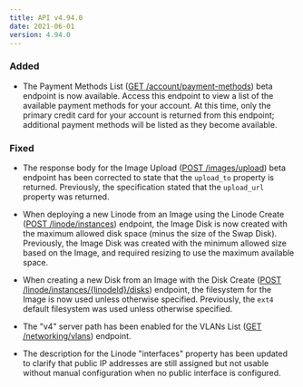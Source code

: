 ```yaml
---
title: API v4.94.0
date: 2021-06-01
version: 4.94.0
---
```


### Added

- The Payment Methods List ([GET /account/payment-methods](https://www.linode.com/docs/api/account/#payment-methods-list)) beta endpoint is now available. Access this endpoint to view a list of the available payment methods for your account. At this time, only the primary credit card for your account is returned from this endpoint; additional payment methods will be listed as they become available.

### Fixed

- The response body for the Image Upload ([POST /images/upload](https://www.linode.com/docs/api/images/#image-upload)) beta endpoint has been corrected to state that the `upload_to` property is returned. Previously, the specification stated that the `upload_url` property was returned.

- When deploying a new Linode from an Image using the Linode Create ([POST /linode/instances](https://www.linode.com/docs/api/linode-instances/#linode-create)) endpoint, the Image Disk is now created with the maximum allowed disk space (minus the size of the Swap Disk). Previously, the Image Disk was created with the minimum allowed size based on the Image, and required resizing to use the maximum available space.

- When creating a new Disk from an Image with the Disk Create ([POST /linode/instances/{linodeId}/disks](https://www.linode.com/docs/api/linode-instances/#disk-create)) endpoint, the filesystem for the Image is now used unless otherwise specified. Previously, the `ext4` default filesystem was used unless otherwise specified.

- The "v4" server path has been enabled for the VLANs List ([GET /networking/vlans](https://www.linode.com/docs/api/networking/#vlans-list)) endpoint.

- The description for the Linode "interfaces" property has been updated to clarify that public IP addresses are still assigned but not usable without manual configuration when no public interface is configured.